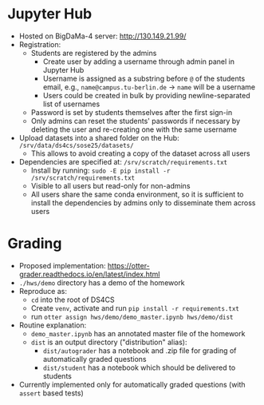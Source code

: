 # Jupyter Hub
- Hosted on BigDaMa-4 server: http://130.149.21.99/
- Registration:
    - Students are registered by the admins
        - Create user by adding a username through admin panel in Jupyter Hub
        - Username is assigned as a substring before `@` of the students email, e.g., `name@campus.tu-berlin.de` -> `name` will be a username
        - Users could be created in bulk by providing newline-separated list of usernames
    - Password is set by students themselves after the first sign-in
    - Only admins can reset the students' passwords if necessary by deleting the user and re-creating one with the same username
- Upload datasets into a shared folder on the Hub: `/srv/data/ds4cs/sose25/datasets/`
    - This allows to avoid creating a copy of the dataset across all users
- Dependencies are specified at: `/srv/scratch/requirements.txt`
    - Install by running: `sudo -E pip install -r /srv/scratch/requirements.txt`
    - Visible to all users but read-only for non-admins
    - All users share the same conda environment, so it is sufficient to install the dependencies by admins only to disseminate them across users

# Grading
- Proposed implementation: https://otter-grader.readthedocs.io/en/latest/index.html
- `./hws/demo` directory has a demo of the homework
- Reproduce as:
    - `cd` into the root of DS4CS
    - Create `venv`, activate and run `pip install -r requirements.txt`
    - run `otter assign hws/demo/demo_master.ipynb hws/demo/dist`
- Routine explanation:
    - `demo_master.ipynb` has an annotated master file of the homework
    - `dist` is an output directory ("distribution" alias):
        - `dist/autograder` has a notebook and .zip file for grading of automatically graded questions
        - `dist/student` has a notebook which should be delivered to students
- Currently implemented only for automatically graded questions (with `assert` based tests)
